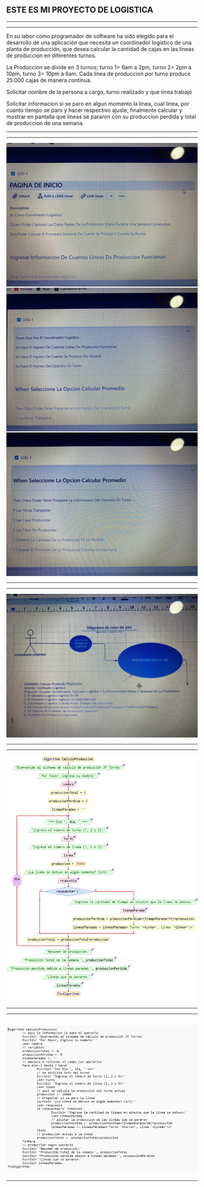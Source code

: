 ## **ESTE ES MI PROYECTO DE LOGISTICA**
------------------------------------------------------------------------------------------------------------------------------------------
------------------------------------------------------------------------------------------------------------------------------------------
En su labor como programador de software ha sido elegido para el desarrollo de una aplicación que
necesita un coordinador logistico de una planta de producción, que desea calcular la cantidad de cajas en las lineas de produccion en diferentes turnos.

La Produccion se divide en 3 turnos; turno 1= 6am a 2pm, turno 2= 2pm a 10pm, turno 3= 10pm a 6am. Cada linea de produccion por turno produce 25.000 cajas de manera continua.

Solicitar nombre de la persona a cargo, turno realizado y que linea trabajó

Solicitar informacion si se paro en algun momento la linea, cual linea, por cuanto tiempo se paro y hacer respectivo ajuste, finalmente calcular y mostrar en pantalla que lineas se pararon con su produccion perdida y total de produccion de una semana.

-----------------------------------------------------------------------------------------------------------------------------------------
-----------------------------------------------------------------------------------------------------------------------------------------
![jira](HISTORIA_1.png)
![jira](HISTORIA_2.png)
![jira](HISTORIA_3.png)


-----------------------------------------------------------------------------------------------------------------------------------------
-----------------------------------------------------------------------------------------------------------------------------------------
![caso de uso](CASO.png)

-----------------------------------------------------------------------------------------------------------------------------------------
-----------------------------------------------------------------------------------------------------------------------------------------

![diagrama de flujo](dfd.png)

------------------------------------------------------------------------------------------------------------------------------------------
------------------------------------------------------------------------------------------------------------------------------------------
![PSEUDOCODIGO](xx.png)
-----------------------------------------------------------------------------------------------------------------------------------------
-----------------------------------------------------------------------------------------------------------------------------------------
